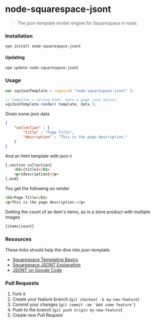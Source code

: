 node-squarespace-jsont
======================

> The json-template render engine for Squarespace in node.


### Installation
```shell
npm install node-squarespace-jsont
```

#### Updating
```shell
npm update node-squarespace-jsont
```



### Usage

```javascript
var sqsJsonTemplate = require( "node-squarespace-jsont" );

// template = string html, data = page json object
sqsJsonTemplate.render( template, data );
```

Given some json data
```json
{
    "collection" : {
        "title" : "Page Title",
        "description" : "This is the page description."
    }
}
```

And an html template with json-t
```html
{.section collection}
    <h1>{title}</h1>
    <p>{description}</p>
{.end}
```

You get the following on render
```html
<h1>Page Title</h1>
<p>This is the page description.</p>
```

Getting the count of an item's items, as in a store product with multiple images
```html
{items|count}
```


### Resources
These links should help the dive into json-template.
- [Squarespace Templating Basics](http://developers.squarespace.com/templating-basics/)
- [Squarespace JSONT Explanation](http://jsont.squarespace.com/)
- [JSONT on Google Code](https://code.google.com/p/json-template/)



### Pull Requests
1. Fork it
2. Create your feature branch (`git checkout -b my-new-feature`)
3. Commit your changes (`git commit -am 'Add some feature'`)
4. Push to the branch (`git push origin my-new-feature`)
5. Create new Pull Request
